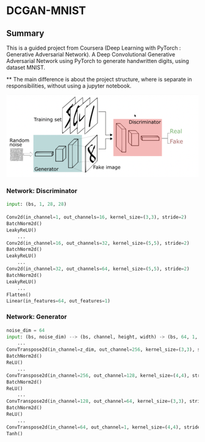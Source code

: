 # DCGAN-MNIST

## Summary

This is a guided project from Coursera (Deep Learning with PyTorch : Generative Adversarial Network). 
A Deep Convolutional Generative Adversarial Network using PyTorch to generate handwritten digits, using dataset MNIST.

** The main difference is about the project structure, where is separate in responsibilities, without using a jupyter notebook.

![Net](docs/DCGAN.png)

### Network: Discriminator

```python
input: (bs, 1, 28, 28)

Conv2d(in_channel=1, out_channels=16, kernel_size=(3,3), stride=2)      # (bs, 16, 13, 13)
BatchNorm2d()                                                           # (bs, 16, 13, 13)
LeakyReLU()                                                             # (bs, 16, 13, 13)
    ...
Conv2d(in_channel=16, out_channels=32, kernel_size=(5,5), stride=2)     # (bs, 32, 5, 5)
BatchNorm2d()                                                           # (bs, 32, 5, 5)
LeakyReLU()                                                             # (bs, 32, 5, 5)
    ...
Conv2d(in_channel=32, out_channels=64, kernel_size=(5,5), stride=2)     # (bs, 64, 1, 1)
BatchNorm2d()                                                           # (bs, 64, 1, 1)
LeakyReLU()                                                             # (bs, 64, 1, 1)
    ...
Flatten()                                                               # (bs, 64)
Linear(in_features=64, out_features=1)                                  # (bs, 1)
```

### Network: Generator

```python
noise_dim = 64
input: (bs, noise_dim) --> (bs, channel, height, width) -> (bs, 64, 1, 1)
    ...
ConvTranspose2d(in_channel=z_dim, out_channel=256, kernel_size=(3,3), stride=2)             # (bs, 256, 3, 3)
BatchNorm2d()                                                                               # (bs, 256, 3, 3)
ReLU()                                                                                      # (bs, 256, 3, 3)
    ...
ConvTranspose2d(in_channel=256, out_channel=128, kernel_size=(4,4), stride=2)               # (bs, 128, 6, 6)
BatchNorm2d()                                                                               # (bs, 128, 6, 6)
ReLU()                                                                                      # (bs, 128, 6, 6)
    ...
ConvTranspose2d(in_channel=128, out_channel=64, kernel_size=(3,3), stride=2)                # (bs, 64, 13, 13)
BatchNorm2d()                                                                               # (bs, 64, 13, 13)
ReLU()                                                                                      # (bs, 64, 13, 13)
    ...
ConvTranspose2d(in_channel=64, out_channel=1, kernel_size=(4,4), stride=2)                  # (bs, 1, 28, 28)
Tanh()
```